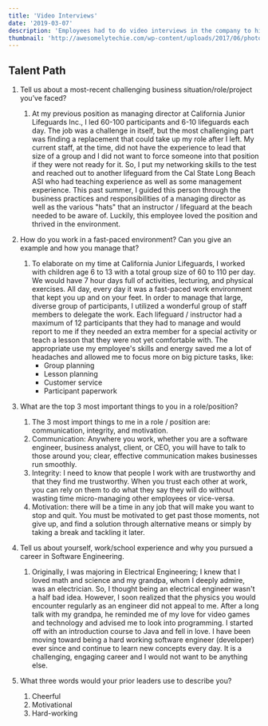 ```yaml
---
title: 'Video Interviews'
date: '2019-03-07'
description: 'Employees had to do video interviews in the company to highlight your soft skills and previous experiences.'
thumbnail: 'http://awesomelytechie.com/wp-content/uploads/2017/06/photo_video-job-interview.jpg'
---
```


## Talent Path

1. Tell us about a most-recent challenging business situation/role/project you’ve faced?
   1. At my previous position as managing director at California Junior Lifeguards Inc., I led 60-100 participants and 6-10 lifeguards each day. The job was a challenge in itself, but the most challenging part was finding a replacement that could take up my role after I left. My current staff, at the time, did not have the experience to lead that size of a group and I did not want to force someone into that position if they were not ready for it. So, I put my networking skills to the test and reached out to another lifeguard from the Cal State Long Beach ASI who had teaching experience as well as some management experience. This past summer, I guided this person through the business practices and responsibilities of a managing director as well as the various "hats" that an instructor / lifeguard at the beach needed to be aware of. Luckily, this employee loved the position and thrived in the environment.
2. How do you work in a fast-paced environment? Can you give an example and how you manage that?

   1. To elaborate on my time at California Junior Lifeguards, I worked with children age 6 to 13 with a total group size of 60 to 110 per day. We would have 7 hour days full of activities, lecturing, and physical exercises. All day, every day it was a fast-paced work environment that kept you up and on your feet. In order to manage that large, diverse group of participants, I utilized a wonderful group of staff members to delegate the work. Each lifeguard / instructor had a maximum of 12 participants that they had to manage and would report to me if they needed an extra member for a special activity or teach a lesson that they were not yet comfortable with. The appropriate use my employee's skills and energy saved me a lot of headaches and allowed me to focus more on big picture tasks, like:
      - Group planning
      - Lesson planning
      - Customer service
      - Participant paperwork

3. What are the top 3 most important things to you in a role/position?
   1. The 3 most import things to me in a role / position are: communication, integrity, and motivation.
   2. Communication: Anywhere you work, whether you are a software engineer, business analyst, client, or CEO, you will have to talk to those around you; clear, effective communication makes businesses run smoothly.
   3. Integrity: I need to know that people I work with are trustworthy and that they find me trustworthy. When you trust each other at work, you can rely on them to do what they say they will do without wasting time micro-managing other employees or vice-versa.
   4. Motivation: there will be a time in any job that will make you want to stop and quit. You must be motivated to get past those moments, not give up, and find a solution through alternative means or simply by taking a break and tackling it later.
4. Tell us about yourself, work/school experience and why you pursued a career in Software Engineering.
   1. Originally, I was majoring in Electrical Engineering; I knew that I loved math and science and my grandpa, whom I deeply admire, was an electrician. So, I thought being an electrical engineer wasn't a half bad idea. However, I soon realized that the physics you would encounter regularly as an engineer did not appeal to me. After a long talk with my grandpa, he reminded me of my love for video games and technology and advised me to look into programming. I started off with an introduction course to Java and fell in love. I have been moving toward being a hard working software engineer (developer) ever since and continue to learn new concepts every day. It is a challenging, engaging career and I would not want to be anything else.
5. What three words would your prior leaders use to describe you?
   1. Cheerful
   2. Motivational
   3. Hard-working

